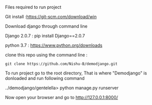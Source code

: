 Files required to run project

Git install  :https://git-scm.com/download/win

Download django through command line

Django 2.0.7 : pip install Django==2.0.7

python 3.7   : https://www.python.org/downloads


clone this repo using the command line : 

    git clone https://github.com/Nishu-B/demodjango.git
    

To run project go to the root directory, That is where "Demodjango" is donloaded and run following command

../demodjango/gentelella> python manage.py runserver


Now open your browser and go to http://127.0.0.1:8000/
